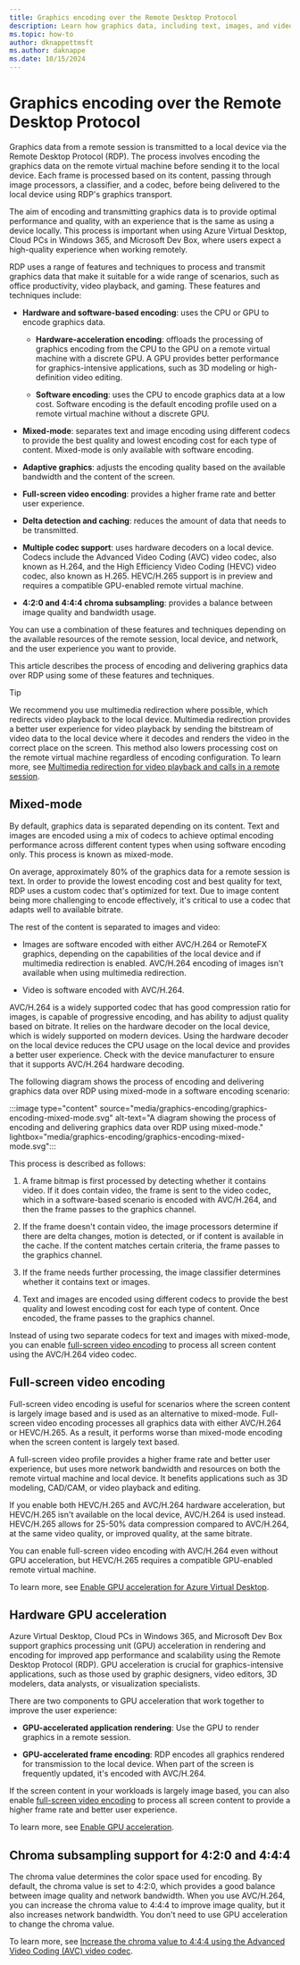 ```yaml
---
title: Graphics encoding over the Remote Desktop Protocol
description: Learn how graphics data, including text, images, and video, is encoded and delivered over the Remote Desktop Protocol. It applies to Azure Virtual Desktop, Windows 365, and Microsoft Dev Box.
ms.topic: how-to
author: dknappettmsft
ms.author: daknappe
ms.date: 10/15/2024
---
```


# Graphics encoding over the Remote Desktop Protocol

Graphics data from a remote session is transmitted to a local device via the Remote Desktop Protocol (RDP). The process involves encoding the graphics data on the remote virtual machine before sending it to the local device. Each frame is processed based on its content, passing through image processors, a classifier, and a codec, before being delivered to the local device using RDP's graphics transport.

The aim of encoding and transmitting graphics data is to provide optimal performance and quality, with an experience that is the same as using a device locally. This process is important when using Azure Virtual Desktop, Cloud PCs in Windows 365, and Microsoft Dev Box, where users expect a high-quality experience when working remotely.

RDP uses a range of features and techniques to process and transmit graphics data that make it suitable for a wide range of scenarios, such as office productivity, video playback, and gaming. These features and techniques include:

- **Hardware and software-based encoding**: uses the CPU or GPU to encode graphics data.

   - **Hardware-acceleration encoding**: offloads the processing of graphics encoding from the CPU to the GPU on a remote virtual machine with a discrete GPU. A GPU provides better performance for graphics-intensive applications, such as 3D modeling or high-definition video editing.

   - **Software encoding**: uses the CPU to encode graphics data at a low cost. Software encoding is the default encoding profile used on a remote virtual machine without a discrete GPU.

- **Mixed-mode**: separates text and image encoding using different codecs to provide the best quality and lowest encoding cost for each type of content. Mixed-mode is only available with software encoding.

- **Adaptive graphics**: adjusts the encoding quality based on the available bandwidth and the content of the screen.

- **Full-screen video encoding**: provides a higher frame rate and better user experience.

- **Delta detection and caching**: reduces the amount of data that needs to be transmitted.

- **Multiple codec support**: uses hardware decoders on a local device. Codecs include the Advanced Video Coding (AVC) video codec, also known as H.264, and the High Efficiency Video Coding (HEVC) video codec, also known as H.265. HEVC/H.265 support is in preview and requires a compatible GPU-enabled remote virtual machine.

- **4:2:0 and 4:4:4 chroma subsampling**: provides a balance between image quality and bandwidth usage.

You can use a combination of these features and techniques depending on the available resources of the remote session, local device, and network, and the user experience you want to provide. 

This article describes the process of encoding and delivering graphics data over RDP using some of these features and techniques.

> [!TIP]
> We recommend you use multimedia redirection where possible, which redirects video playback to the local device. Multimedia redirection provides a better user experience for video playback by sending the bitstream of video data to the local device where it decodes and renders the video in the correct place on the screen. This method also lowers processing cost on the remote virtual machine regardless of encoding configuration. To learn more, see [Multimedia redirection for video playback and calls in a remote session](multimedia-redirection-video-playback-calls.md).

## Mixed-mode

By default, graphics data is separated depending on its content. Text and images are encoded using a mix of codecs to achieve optimal encoding performance across different content types when using software encoding only. This process is known as mixed-mode.

On average, approximately 80% of the graphics data for a remote session is text. In order to provide the lowest encoding cost and best quality for text, RDP uses a custom codec that's optimized for text. Due to image content being more challenging to encode effectively, it's critical to use a codec that adapts well to available bitrate.

The rest of the content is separated to images and video:

- Images are software encoded with either AVC/H.264 or RemoteFX graphics, depending on the capabilities of the local device and if multimedia redirection is enabled. AVC/H.264 encoding of images isn't available when using multimedia redirection.

- Video is software encoded with AVC/H.264.

AVC/H.264 is a widely supported codec that has good compression ratio for images, is capable of progressive encoding, and has ability to adjust quality based on bitrate. It relies on the hardware decoder on the local device, which is widely supported on modern devices. Using the hardware decoder on the local device reduces the CPU usage on the local device and provides a better user experience. Check with the device manufacturer to ensure that it supports AVC/H.264 hardware decoding.

The following diagram shows the process of encoding and delivering graphics data over RDP using mixed-mode in a software encoding scenario:

:::image type="content" source="media/graphics-encoding/graphics-encoding-mixed-mode.svg" alt-text="A diagram showing the process of encoding and delivering graphics data over RDP using mixed-mode." lightbox="media/graphics-encoding/graphics-encoding-mixed-mode.svg":::

This process is described as follows:

1. A frame bitmap is first processed by detecting whether it contains video. If it does contain video, the frame is sent to the video codec, which in a software-based scenario is encoded with AVC/H.264, and then the frame passes to the graphics channel.

1. If the frame doesn't contain video, the image processors determine if there are delta changes, motion is detected, or if content is available in the cache. If the content matches certain criteria, the frame passes to the graphics channel.

1. If the frame needs further processing, the image classifier determines whether it contains text or images.

1. Text and images are encoded using different codecs to provide the best quality and lowest encoding cost for each type of content. Once encoded, the frame passes to the graphics channel.

Instead of using two separate codecs for text and images with mixed-mode, you can enable [full-screen video encoding](#full-screen-video-encoding) to process all screen content using the AVC/H.264 video codec.

## Full-screen video encoding

Full-screen video encoding is useful for scenarios where the screen content is largely image based and is used as an alternative to mixed-mode. Full-screen video encoding processes all graphics data with either AVC/H.264 or HEVC/H.265. As a result, it performs worse than mixed-mode encoding when the screen content is largely text based.

A full-screen video profile provides a higher frame rate and better user experience, but uses more network bandwidth and resources on both the remote virtual machine and local device. It benefits applications such as 3D modeling, CAD/CAM, or video playback and editing.

If you enable both HEVC/H.265 and AVC/H.264 hardware acceleration, but HEVC/H.265 isn't available on the local device, AVC/H.264 is used instead. HEVC/H.265 allows for 25-50% data compression compared to AVC/H.264, at the same video quality, or improved quality, at the same bitrate.

You can enable full-screen video encoding with AVC/H.264 even without GPU acceleration, but HEVC/H.265 requires a compatible GPU-enabled remote virtual machine.

To learn more, see [Enable GPU acceleration for Azure Virtual Desktop](enable-gpu-acceleration.md).

## Hardware GPU acceleration

Azure Virtual Desktop, Cloud PCs in Windows 365, and Microsoft Dev Box support graphics processing unit (GPU) acceleration in rendering and encoding for improved app performance and scalability using the Remote Desktop Protocol (RDP). GPU acceleration is crucial for graphics-intensive applications, such as those used by graphic designers, video editors, 3D modelers, data analysts, or visualization specialists.

There are two components to GPU acceleration that work together to improve the user experience:

- **GPU-accelerated application rendering**: Use the GPU to render graphics in a remote session.

- **GPU-accelerated frame encoding**: RDP encodes all graphics rendered for transmission to the local device. When part of the screen is frequently updated, it's encoded with AVC/H.264.

If the screen content in your workloads is largely image based, you can also enable [full-screen video encoding](#full-screen-video-encoding) to process all screen content to provide a higher frame rate and better user experience.

To learn more, see [Enable GPU acceleration](enable-gpu-acceleration.md).

## Chroma subsampling support for 4:2:0 and 4:4:4

The chroma value determines the color space used for encoding. By default, the chroma value is set to 4:2:0, which provides a good balance between image quality and network bandwidth. When you use AVC/H.264, you can increase the chroma value to 4:4:4 to improve image quality, but it also increases network bandwidth. You don't need to use GPU acceleration to change the chroma value.

To learn more, see [Increase the chroma value to 4:4:4 using the Advanced Video Coding (AVC) video codec](graphics-chroma-value-increase-4-4-4.md).
